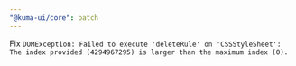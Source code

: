 ```yaml
---
"@kuma-ui/core": patch
---
```


Fix `DOMException: Failed to execute 'deleteRule' on 'CSSStyleSheet': The index provided (4294967295) is larger than the maximum index (0).`
